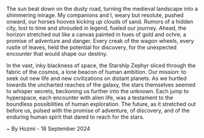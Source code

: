 
The sun beat down on the dusty road, turning the medieval landscape into a shimmering mirage.  My companions and I, weary but resolute, pushed onward, our horses hooves kicking up clouds of sand.  Rumors of a hidden city, lost to time and shrouded in legend, fueled our journey.  Ahead, the horizon stretched out like a canvas painted in hues of gold and ochre, a promise of adventure and danger.  Every creak of the wagon wheels, every rustle of leaves, held the potential for discovery, for the unexpected encounter that would shape our destiny.

In the vast, inky blackness of space, the Starship Zephyr sliced through the fabric of the cosmos, a lone beacon of human ambition.  Our mission: to seek out new life and new civilizations on distant planets.  As we hurtled towards the uncharted reaches of the galaxy, the stars themselves seemed to whisper secrets, beckoning us further into the unknown.  Each jump to hyperspace, each encounter with alien life, was a testament to the boundless possibilities of human exploration.  The future, as it stretched out before us, pulsed with the promise of adventure, of discovery, and of the enduring human spirit that dared to reach for the stars. 

~ By Hozmi - 18 September 2024
